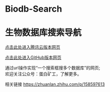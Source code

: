 # Biodb-Search
# 生物数据库搜索导航

[点击此处进入腾讯云版本网页](https://bio-lin-187cad-1302119316.tcloudbaseapp.com/)

[点击此处进入GitHub版本网页](https://wang-lin-boop.github.io/Biodb-Search/)

通过url操作实现“一个搜索框搜多个数据库”的网页;  
欢迎关注公众号：蛋白矿工，了解更多。

相关链接
https://zhuanlan.zhihu.com/p/158597613
